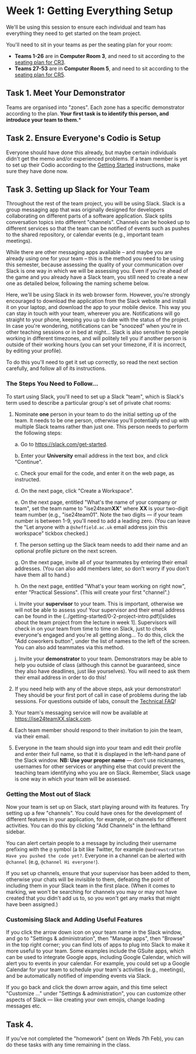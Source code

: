 # Week 1: Getting Everything Setup

We'll be using this session to ensure each individual and team has everything
they need to get started on the team project. 

You'll need to sit in your teams as per the seating plan for your room:

* **Teams 1-26** are in **Computer Room 3**, and need to sit
 according to the [seating plan for CR3](../misc/CR3-seating-plan.pdf).
* **Teams 27-53** are in  **Computer Room 5**, and need to sit according to the
  [seating plan for CR5](../misc/CR5-seating-plan.pdf).

## Task 1. Meet Your Demonstrator

Teams are organised into "zones". Each zone has a specific demonstrator
according to the plan. **Your first task is to identify this person, and introduce
your team to them.***

## Task 2. Ensure Everyone's Codio is Setup

Everyone should have done this already, but maybe certain individuals didn't get
the memo and/or experienced problems. If a team member is yet to set up their
Codio according to the [Getting Started](../getting-started) instructions, make
sure they have done now. 

## Task 3. Setting up Slack for Your Team

Throughout the rest of the team project, you will be using Slack. Slack
is a group messaging app that was originally designed for developers
collaborating on different parts of a software application. Slack splits
conversation topics into different "channels". Channels can be
hooked up to different services so that the team can be notified of events such
as pushes to the shared repository, or calendar events (e.g., important team
meetings).

While there are other messaging apps available – and maybe you are already using
one for your team – this is the method you need to be using this semester,
because assessing the quality of your communication over Slack is one way in
which we will be assessing you. Even if you're ahead of the game and you already
have a Slack team, you still need to create a new one as detailed below,
following the naming scheme below.

Here, we'll be using Slack in its web browser form. However, you're
strongly encouraged to download the application from the Slack website and
install it on your laptop, and download the app to your mobile device. This way
you can stay in touch with your team, wherever you are. Notifications will go
straight to your phone, keeping you up to date with the status of the project.
In case you're wondering, notifications can be "snoozed" when you're in other
teaching sessions or in bed at night... Slack is also sensitive to people
working in different timezones, and will politely tell you if another person is
outside of their working hours (you can set your timezone, if it is incorrect,
by editing your profile).

To do this you'll need to get it set up correctly, so read the next section
carefully, and follow all of its instructions. 

### The Steps You Need to Follow... 

To start using Slack, you'll need to set up a Slack "team", which is Slack's
term used to describe a particular group's set of private chat rooms: 

1. Nominate **one** person in your team to do the initial setting up of the
team. It needs to be one person, otherwise you'll potentially end up with
multiple Slack teams rather than just one. This person needs to perform the
following steps: 

    a. Go to https://slack.com/get-started.

    b. Enter your **University** email address in the text box, and click "Continue".

    c. Check your email for the code, and enter it on the web page, as
    instructed. 
    
    d. On the next page, click "Create a Workspace". 

    e. On the next page, entitled "What's the name of your company or team", set
    the team name to "ise24team**XX**" where **XX** is your two-digit team
    number (e.g., "ise24team01". Note the two digits — if your team number
    is between 1-9, you'll need to add a leading zero. (You can leave the "Let
    anyone with a ``@sheffield.ac.uk`` email address join this workspace"
    tickbox checked.)
    
    f. The person setting up the Slack team needs to add their name and an
    optional profile picture on the next screen. 

    g. On the next page, invite all of your teammates by entering their email
    addresses. (You can also add members later, so don't worry if you don't have
    them all to hand.)
    
    h. On the next page, entitled "What's your team working on right now", enter
    "Practical Sessions". (This will create your first "channel".)

    i. Invite your **supervisor** to your team. This is important, otherwise we
    will not be able to assess you! Your supervisor and their email address can
    be found in the (../getting-started/0-2-project-intro.pdf)[slides about the team project from the lecture in week 1].
    Supervisors will check in on your team from time to time on Slack, just to
    check everyone's engaged and you're all getting along... To do this, click
    the "Add coworkers button", under the list of names to the left of the
    screen. You can also add teammates via this method. 

    j. Invite your **demonstrator** to your team. Demonstrators may be able to 
    help you outside of class (although this cannot be guaranteed, since they 
    also have deadlines, just like yourselves). You will need to ask them their 
    email address in order to do this! 

2. If you need help with any of the above steps, ask your
demonstrator! They should be your first port of call in case of
problems during the lab sessions. For questions outside of labs, consult 
the [Technical FAQ](../technical-FAQ.md)!

3. Your team's messaging service will now be available at
   https://ise24teamXX.slack.com. 

4. Each team member should respond to their invitation to join the team, via
their email. 

5. Everyone in the team should sign into your team and edit their profile and
enter their full name, so that it is displayed in the left-hand pane of the
Slack window. **NB: Use your proper name** — don't use nicknames, usernames for
other services or anything else that could prevent the teaching team identifying
who you are on Slack. Remember, Slack usage is one way in which your team will
be assessed.

### Getting the Most out of Slack

Now your team is set up on Slack, start playing around with its features. Try
setting up a few "channels". You could have ones for the development of
different features in your application, for example, or channels for different
activities. You can do this by clicking "Add Channels" in the lefthand sidebar.

You can alert certain people to a message by including their username  prefixing
with the `@` symbol (a bit like Twitter, for example `@andrewstratton Have you
pushed the code yet?`. Everyone in a channel can be alerted with `@channel`
(e.g, `@channel Hi everyone!`).

If you set up channels, ensure that your supervisor has been added to them,
otherwise your chats will be invisible to them, defeating the point of including
them in your Slack team in the first place. (When it comes to marking, we won't
be searching for channels you may or may not have created that you didn't add us
to, so you won't get any marks that might have been assigned.)

### Customising Slack and Adding Useful Features

If you click the arrow down icon on your team name in the Slack window, and
go to "Settings & administration", then "Manage apps", then "Browse" in the
top right corner; you can find lots of apps to plug into Slack to make it
more useful to your team. Some examples include the GSuite apps, which can
be used to integrate Google apps, including Google Calendar, which will
alert you to events in your calendar. For example, you could set up a
Google Calendar for your team to schedule your team's activities (e.g.,
meetings), and be automatically notified of impending events via Slack.

If you go back and click the down arrow again, and this time select
"Customize ..." under "Settings & administration", you can customize other
aspects of Slack — like creating your own emojis, change loading messages
etc.

## Task 4. 

If you've not completed the "homework" (sent on Weds 7th Feb), you can 
do these tasks with any time remaining in the class.
